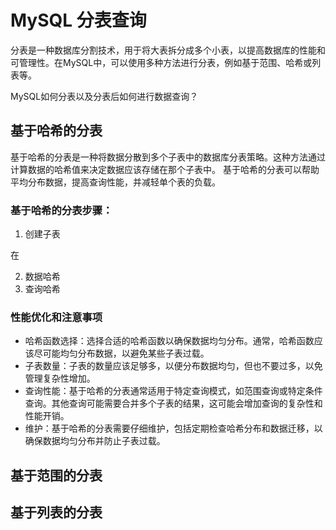 # MySQL 分表查询

分表是一种数据库分割技术，用于将大表拆分成多个小表，以提高数据库的性能和可管理性。在MySQL中，可以使用多种方法进行分表，例如基于范围、哈希或列表等。

MySQL如何分表以及分表后如何进行数据查询？

## 基于哈希的分表

基于哈希的分表是一种将数据分散到多个子表中的数据库分表策略。这种方法通过计算数据的哈希值来决定数据应该存储在那个子表中。
基于哈希的分表可以帮助平均分布数据，提高查询性能，并减轻单个表的负载。

### 基于哈希的分表步骤：
1. 创建子表

  在

2. 数据哈希
3. 查询哈希

### 性能优化和注意事项

- 哈希函数选择：选择合适的哈希函数以确保数据均匀分布。通常，哈希函数应该尽可能均匀分布数据，以避免某些子表过载。
- 子表数量：子表的数量应该足够多，以便分布数据均匀，但也不要过多，以免管理复杂性增加。
- 查询性能：基于哈希的分表通常适用于特定查询模式，如范围查询或特定条件查询。其他查询可能需要合并多个子表的结果，这可能会增加查询的复杂性和性能开销。
- 维护：基于哈希的分表需要仔细维护，包括定期检查哈希分布和数据迁移，以确保数据均匀分布并防止子表过载。

## 基于范围的分表

## 基于列表的分表
